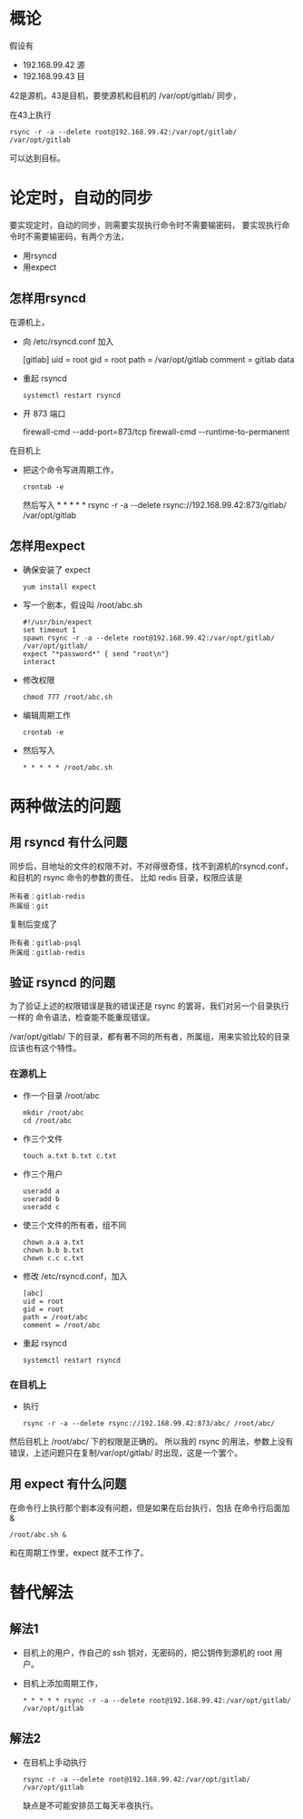 # 概论
假设有
*	192.168.99.42  源 
*	192.168.99.43  目 

42是源机，43是目机，要使源机和目机的 /var/opt/gitlab/ 同步，

在43上执行

	rsync -r -a --delete root@192.168.99.42:/var/opt/gitlab/ /var/opt/gitlab

可以达到目标。

# 论定时，自动的同步
要实现定时，自动的同步，则需要实现执行命令时不需要输密码，
要实现执行命令时不需要输密码，有两个方法，
*	用rsyncd
*	用expect

## 怎样用rsyncd
在源机上，
*	向 /etc/rsyncd.conf 加入

	[gitlab]
    uid = root
    gid = root
    path = /var/opt/gitlab
    comment = gitlab data

*	重起 rsyncd

		systemctl restart rsyncd

*	开 873 端口

	firewall-cmd --add-port=873/tcp
	firewall-cmd --runtime-to-permanent

在目机上
*	把这个命令写进周期工作，

		crontab -e

	然后写入
		* * * * * rsync -r -a --delete rsync://192.168.99.42:873/gitlab/ /var/opt/gitlab

## 怎样用expect
*	确保安装了 expect

		yum install expect

*	写一个剧本，假设叫 /root/abc.sh 

		#!/usr/bin/expect
		set timeout 1
		spawn rsync -r -a --delete root@192.168.99.42:/var/opt/gitlab/ /var/opt/gitlab/
		expect "*password*" { send "root\n"}
		interact

*	修改权限

		chmod 777 /root/abc.sh

*	编辑周期工作

		crontab -e

*	然后写入

		* * * * * /root/abc.sh
# 两种做法的问题
## 用 rsyncd 有什么问题
同步后，目地址的文件的权限不对，不对得很奇怪，找不到源机的rsyncd.conf，
和目机的 rsync 命令的参数的责任，
比如 redis 目录，权限应该是
	
	所有者：gitlab-redis
	所属组：git

复制后变成了

	所有者：gitlab-psql
	所属组：gitlab-redis

## 验证 rsyncd 的问题
为了验证上述的权限错误是我的错误还是 rsync 的罢哥，我们对另一个目录执行一样的
命令语法，检查能不能重现错误。

/var/opt/gitlab/  下的目录，都有著不同的所有者，所属组，用来实验比较的目录
应该也有这个特性。

### 在源机上
*	作一个目录 /root/abc
	
		mkdir /root/abc
		cd /root/abc

*	作三个文件

		touch a.txt b.txt c.txt

*	作三个用户

		useradd a
		useradd b
		useradd c

*	使三个文件的所有者，组不同

		chown a.a a.txt
		chown b.b b.txt
		chown c.c c.txt

*	修改 /etc/rsyncd.conf，加入

		[abc]
		uid = root
		gid = root
		path = /root/abc
		comment = /root/abc

*	重起 rsyncd

		systemctl restart rsyncd

### 在目机上
*	执行
		
		rsync -r -a --delete rsync://192.168.99.42:873/abc/ /root/abc/

然后目机上 /root/abc/ 下的权限是正确的。
所以我的 rsync 的用法，参数上没有错误，上述问题只在复制/var/opt/gitlab/
时出现，这是一个罢个。

## 用 expect 有什么问题
在命令行上执行那个剧本没有问题，但是如果在后台执行，包括
在命令行后面加 &

	/root/abc.sh &

和在周期工作里，expect 就不工作了。

# 替代解法
## 解法1
*	目机上的用户，作自己的 ssh 钥对，无密码的，把公钥传到源机的 root 用户。
*	目机上添加周期工作，

		* * * * * rsync -r -a --delete root@192.168.99.42:/var/opt/gitlab/ /var/opt/gitlab

## 解法2
*	在目机上手动执行

		rsync -r -a --delete root@192.168.99.42:/var/opt/gitlab/ /var/opt/gitlab

	缺点是不可能安排员工每天半夜执行。
